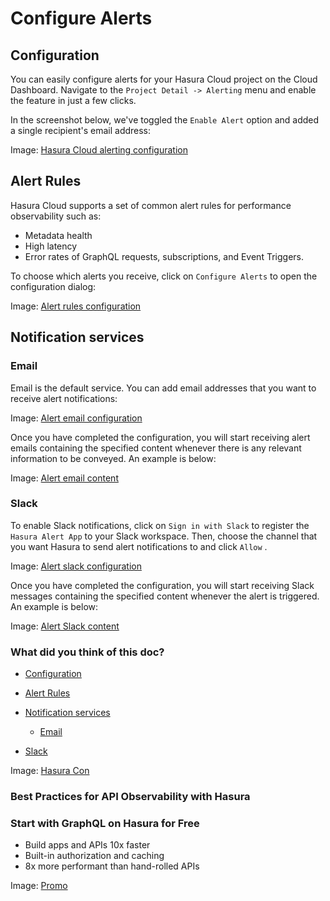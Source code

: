 # Configure Alerts

## Configuration​

You can easily configure alerts for your Hasura Cloud project on the Cloud Dashboard. Navigate to the `Project Detail -> Alerting` menu and enable the feature in just a few clicks.

In the screenshot below, we've toggled the `Enable Alert` option and added a single recipient's email address:

Image: [ Hasura Cloud alerting configuration ](https://hasura.io/docs/assets/images/alerting-config-f6d06a4d651c6c1df768d28fa1e4ae30.jpg)

## Alert Rules​

Hasura Cloud supports a set of common alert rules for performance observability such as:

- Metadata health
- High latency
- Error rates of GraphQL requests, subscriptions, and Event Triggers.


To choose which alerts you receive, click on `Configure Alerts` to open the configuration dialog:

Image: [ Alert rules configuration ](https://hasura.io/docs/assets/images/alerting-config-rules-ce36b9f8d9d44e976fb5e2746aaaf45f.png)

## Notification services​

### Email​

Email is the default service. You can add email addresses that you want to receive alert notifications:

Image: [ Alert email configuration ](https://hasura.io/docs/assets/images/alerting-config-email-d0bf281ec2a4fb45ead3fb098b22906a.png)

Once you have completed the configuration, you will start receiving alert emails containing the specified content
whenever there is any relevant information to be conveyed. An example is below:

Image: [ Alert email content ](https://hasura.io/docs/assets/images/alerting-email-template-c6dd7b9e2a457158c4d0ce681221d9a3.png)

### Slack​

To enable Slack notifications, click on `Sign in with Slack` to register the `Hasura Alert App` to your Slack workspace.
Then, choose the channel that you want Hasura to send alert notifications to and click `Allow` .

Image: [ Alert slack configuration ](https://hasura.io/docs/assets/images/alerting-config-slack-2b9ca00473c5d5a6cf0fb6681c276b88.png)

Once you have completed the configuration, you will start receiving Slack messages containing the specified content
whenever the alert is triggered. An example is below:

Image: [ Alert Slack content ](https://hasura.io/docs/assets/images/alerting-slack-template-dd7077830ed8c61095d71ce3817419c7.png)

### What did you think of this doc?

- [ Configuration ](https://hasura.io/docs/latest/observability/cloud-monitoring/alerting/configure-alerts/#configuration)
- [ Alert Rules ](https://hasura.io/docs/latest/observability/cloud-monitoring/alerting/configure-alerts/#alert-rules)
- [ Notification services ](https://hasura.io/docs/latest/observability/cloud-monitoring/alerting/configure-alerts/#notification-services)
    - [ Email ](https://hasura.io/docs/latest/observability/cloud-monitoring/alerting/configure-alerts/#email)

- [ Slack ](https://hasura.io/docs/latest/observability/cloud-monitoring/alerting/configure-alerts/#slack)


Image: [ Hasura Con ](https://res.cloudinary.com/dh8fp23nd/image/upload/v1677759444/main-web/Group_11455_2_rdpykm.png)

### Best Practices for API Observability with Hasura

### Start with GraphQL on Hasura for Free

- Build apps and APIs 10x faster
- Built-in authorization and caching
- 8x more performant than hand-rolled APIs


Image: [ Promo ](https://hasura.io/docs/assets/images/hasura-free-ff60e409244e0ea12b5a3045d1a9096b.png)